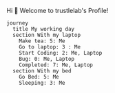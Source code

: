 Hi 👋 Welcome to trustlelab's Profile!
```mermaid
journey
  title My working day
  section With my laptop
    Make tea: 5: Me
    Go to laptop: 3 : Me
    Start Coding: 2: Me, Laptop
    Bug: 0: Me, Laptop
    Completed: 7: Me, Laptop
  section With my bed
    Go Bed: 5: Me
    Sleeping: 3: Me
```
